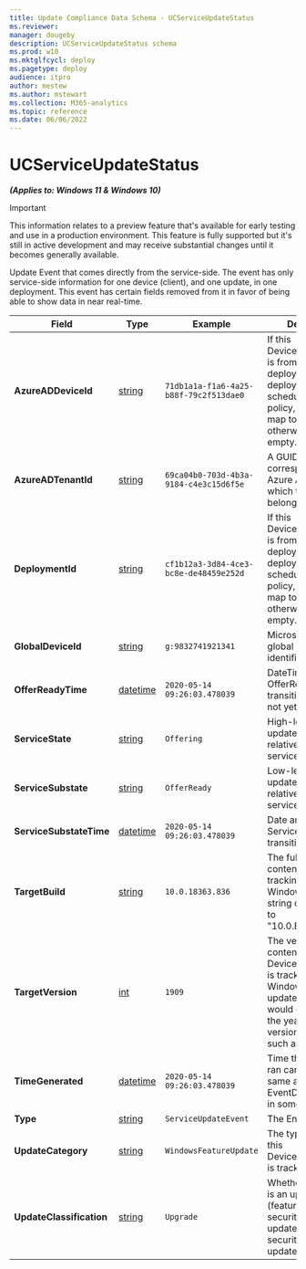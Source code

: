 ```yaml
---
title: Update Compliance Data Schema - UCServiceUpdateStatus
ms.reviewer: 
manager: dougeby
description: UCServiceUpdateStatus schema
ms.prod: w10
ms.mktglfcycl: deploy
ms.pagetype: deploy
audience: itpro
author: mestew
ms.author: mstewart
ms.collection: M365-analytics
ms.topic: reference
ms.date: 06/06/2022
---
```


# UCServiceUpdateStatus
<!--37063317, 30141258, 37063041-->
***(Applies to: Windows 11 & Windows 10)***

> [!Important]
> This information relates to a preview feature that's available for early testing and use in a production environment. This feature is fully supported but it's still in active development and may receive substantial changes until it becomes generally available.

Update Event that comes directly from the service-side. The event has only service-side information for one device (client), and one update, in one deployment. This event has certain fields removed from it in favor of being able to show data in near real-time.

| Field | Type | Example | Description |
|---|---|---|---|
| **AzureADDeviceId** | [string](/azure/kusto/query/scalar-data-types/string) | `71db1a1a-f1a6-4a25-b88f-79c2f513dae0` | If this DeviceUpdateEvent is from content deployed by a deployment scheduler service policy, this GUID will map to that policy, otherwise it will be empty. |
| **AzureADTenantId** | [string](/azure/kusto/query/scalar-data-types/string) | `69ca04b0-703d-4b3a-9184-c4e3c15d6f5e` | A GUID corresponding to the Azure AD tenant to which the device belongs. |
| **DeploymentId** | [string](/azure/kusto/query/scalar-data-types/string) | `cf1b12a3-3d84-4ce3-bc8e-de48459e252d` | If this DeviceUpdateEvent is from content deployed by a deployment scheduler service policy, this GUID will map to that policy, otherwise it will be empty. |
| **GlobalDeviceId** | [string](/azure/kusto/query/scalar-data-types/string) | `g:9832741921341` | Microsoft internal global device identifier |
| **OfferReadyTime** | [datetime](/azure/kusto/query/scalar-data-types/datetime) | `2020-05-14 09:26:03.478039` | DateTime of OfferReady transition. If empty, not yet been offered. |
| **ServiceState** | [string](/azure/kusto/query/scalar-data-types/string) | `Offering` | High-level state of update's status relative to device, service-side. |
| **ServiceSubstate** | [string](/azure/kusto/query/scalar-data-types/string) | `OfferReady` | Low-level state of update's status relative to device, service-side. |
| **ServiceSubstateTime** | [datetime](/azure/kusto/query/scalar-data-types/datetime) | `2020-05-14 09:26:03.478039` | Date and time of last ServiceSubstate transition. |
| **TargetBuild** | [string](/azure/kusto/query/scalar-data-types/string) | `10.0.18363.836` | The full build for the content this event is tracking. For Windows 10, this string corresponds to "10.0.Build.Revision" |
| **TargetVersion** | [int](/azure/kusto/query/scalar-data-types/int) | `1909` | The version of content this DeviceUpdateEvent is tracking. For Windows 10 updates, this number would correspond to the year/month version format used, such as 1903. |
| **TimeGenerated** | [datetime](/azure/kusto/query/scalar-data-types/datetime) | `2020-05-14 09:26:03.478039` | Time the snapshot ran  can also be the same as EventDateTimeUTC in some cases. |
| **Type** | [string](/azure/kusto/query/scalar-data-types/string) | `ServiceUpdateEvent` | The EntityType |
| **UpdateCategory** | [string](/azure/kusto/query/scalar-data-types/string) | `WindowsFeatureUpdate` | The type of content this DeviceUpdateEvent is tracking. |
| **UpdateClassification** | [string](/azure/kusto/query/scalar-data-types/string) | `Upgrade` | Whether this update is an upgrade (feature update), security (quality update), non-security (quality update) |
